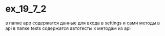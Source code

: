 # ex_19_7_2
в папке app содержатся данные для входа в settings и сами методы в api
в папке tests содержатся автотесты к методам из api
